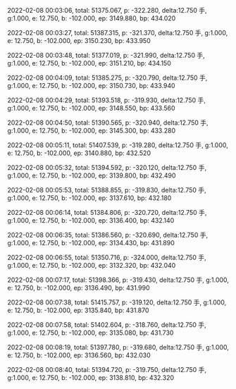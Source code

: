 2022-02-08 00:03:06, total: 51375.067, p: -322.280, delta:12.750 手, g:1.000, e: 12.750, b: -102.000, ep: 3149.880, bp: 434.020

2022-02-08 00:03:27, total: 51387.315, p: -321.370, delta:12.750 手, g:1.000, e: 12.750, b: -102.000, ep: 3150.230, bp: 433.950

2022-02-08 00:03:48, total: 51377.019, p: -321.990, delta:12.750 手, g:1.000, e: 12.750, b: -102.000, ep: 3151.210, bp: 434.150

2022-02-08 00:04:09, total: 51385.275, p: -320.790, delta:12.750 手, g:1.000, e: 12.750, b: -102.000, ep: 3150.730, bp: 433.940

2022-02-08 00:04:29, total: 51393.518, p: -319.930, delta:12.750 手, g:1.000, e: 12.750, b: -102.000, ep: 3148.550, bp: 433.560

2022-02-08 00:04:50, total: 51390.565, p: -320.940, delta:12.750 手, g:1.000, e: 12.750, b: -102.000, ep: 3145.300, bp: 433.280

2022-02-08 00:05:11, total: 51407.539, p: -319.280, delta:12.750 手, g:1.000, e: 12.750, b: -102.000, ep: 3140.880, bp: 432.520

2022-02-08 00:05:32, total: 51394.592, p: -320.120, delta:12.750 手, g:1.000, e: 12.750, b: -102.000, ep: 3139.800, bp: 432.490

2022-02-08 00:05:53, total: 51388.855, p: -319.830, delta:12.750 手, g:1.000, e: 12.750, b: -102.000, ep: 3137.610, bp: 432.180

2022-02-08 00:06:14, total: 51384.806, p: -320.720, delta:12.750 手, g:1.000, e: 12.750, b: -102.000, ep: 3136.400, bp: 432.140

2022-02-08 00:06:35, total: 51386.560, p: -320.690, delta:12.750 手, g:1.000, e: 12.750, b: -102.000, ep: 3134.430, bp: 431.890

2022-02-08 00:06:55, total: 51350.716, p: -324.000, delta:12.750 手, g:1.000, e: 12.750, b: -102.000, ep: 3132.320, bp: 432.040

2022-02-08 00:07:17, total: 51398.366, p: -319.430, delta:12.750 手, g:1.000, e: 12.750, b: -102.000, ep: 3136.490, bp: 431.990

2022-02-08 00:07:38, total: 51415.757, p: -319.120, delta:12.750 手, g:1.000, e: 12.750, b: -102.000, ep: 3135.840, bp: 431.870

2022-02-08 00:07:58, total: 51402.604, p: -318.760, delta:12.750 手, g:1.000, e: 12.750, b: -102.000, ep: 3135.080, bp: 431.730

2022-02-08 00:08:19, total: 51397.780, p: -319.680, delta:12.750 手, g:1.000, e: 12.750, b: -102.000, ep: 3136.560, bp: 432.030

2022-02-08 00:08:40, total: 51394.720, p: -319.750, delta:12.750 手, g:1.000, e: 12.750, b: -102.000, ep: 3138.810, bp: 432.320